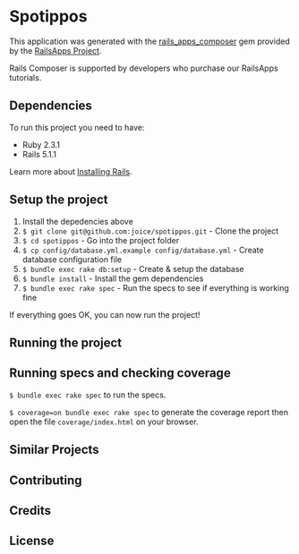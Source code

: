 Spotippos
================

This application was generated with the [rails_apps_composer](https://github.com/RailsApps/rails_apps_composer) gem
provided by the [RailsApps Project](http://railsapps.github.io/).

Rails Composer is supported by developers who purchase our RailsApps tutorials.

Dependencies
-------------

To run this project you need to have:

- Ruby 2.3.1
- Rails 5.1.1

Learn more about [Installing Rails](http://railsapps.github.io/installing-rails.html).

Setup the project
---------------
1. Install the depedencies above
2. `$ git clone git@github.com:joice/spotippos.git` - Clone the project
3. `$ cd spotippos` - Go into the project folder
4. `$ cp config/database.yml.example config/database.yml`  - Create database configuration file
5. `$ bundle exec rake db:setup` - Create & setup the database
6. `$ bundle install` - Install the gem dependencies
7. `$ bundle exec rake spec` - Run the specs to see if everything is working fine

If everything goes OK, you can now run the project!

Running the project
-------------------------

Running specs and checking coverage
-------------
`$ bundle exec rake spec` to run the specs.

`$ coverage=on bundle exec rake spec` to generate the coverage report then open the file `coverage/index.html` on your browser.


Similar Projects
----------------

Contributing
------------

Credits
-------

License
-------
